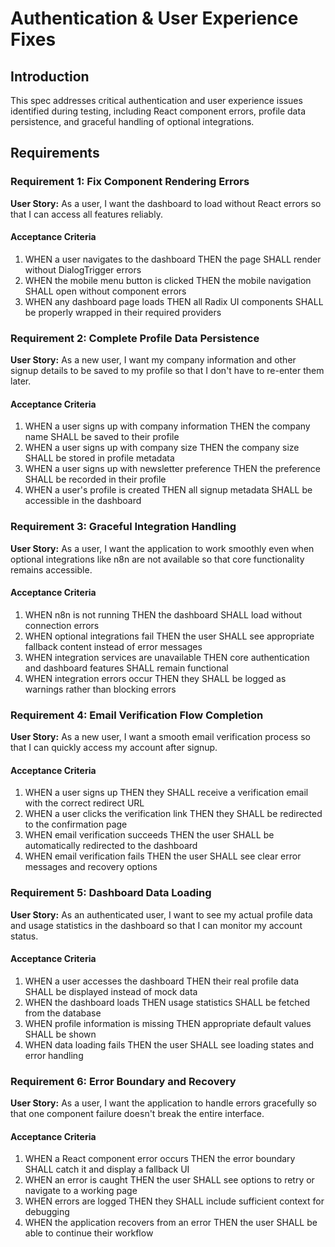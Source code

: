# Authentication & User Experience Fixes

## Introduction

This spec addresses critical authentication and user experience issues identified during testing, including React component errors, profile data persistence, and graceful handling of optional integrations.

## Requirements

### Requirement 1: Fix Component Rendering Errors

**User Story:** As a user, I want the dashboard to load without React errors so that I can access all features reliably.

#### Acceptance Criteria

1. WHEN a user navigates to the dashboard THEN the page SHALL render without DialogTrigger errors
2. WHEN the mobile menu button is clicked THEN the mobile navigation SHALL open without component errors
3. WHEN any dashboard page loads THEN all Radix UI components SHALL be properly wrapped in their required providers

### Requirement 2: Complete Profile Data Persistence

**User Story:** As a new user, I want my company information and other signup details to be saved to my profile so that I don't have to re-enter them later.

#### Acceptance Criteria

1. WHEN a user signs up with company information THEN the company name SHALL be saved to their profile
2. WHEN a user signs up with company size THEN the company size SHALL be stored in profile metadata
3. WHEN a user signs up with newsletter preference THEN the preference SHALL be recorded in their profile
4. WHEN a user's profile is created THEN all signup metadata SHALL be accessible in the dashboard

### Requirement 3: Graceful Integration Handling

**User Story:** As a user, I want the application to work smoothly even when optional integrations like n8n are not available so that core functionality remains accessible.

#### Acceptance Criteria

1. WHEN n8n is not running THEN the dashboard SHALL load without connection errors
2. WHEN optional integrations fail THEN the user SHALL see appropriate fallback content instead of error messages
3. WHEN integration services are unavailable THEN core authentication and dashboard features SHALL remain functional
4. WHEN integration errors occur THEN they SHALL be logged as warnings rather than blocking errors

### Requirement 4: Email Verification Flow Completion

**User Story:** As a new user, I want a smooth email verification process so that I can quickly access my account after signup.

#### Acceptance Criteria

1. WHEN a user signs up THEN they SHALL receive a verification email with the correct redirect URL
2. WHEN a user clicks the verification link THEN they SHALL be redirected to the confirmation page
3. WHEN email verification succeeds THEN the user SHALL be automatically redirected to the dashboard
4. WHEN email verification fails THEN the user SHALL see clear error messages and recovery options

### Requirement 5: Dashboard Data Loading

**User Story:** As an authenticated user, I want to see my actual profile data and usage statistics in the dashboard so that I can monitor my account status.

#### Acceptance Criteria

1. WHEN a user accesses the dashboard THEN their real profile data SHALL be displayed instead of mock data
2. WHEN the dashboard loads THEN usage statistics SHALL be fetched from the database
3. WHEN profile information is missing THEN appropriate default values SHALL be shown
4. WHEN data loading fails THEN the user SHALL see loading states and error handling

### Requirement 6: Error Boundary and Recovery

**User Story:** As a user, I want the application to handle errors gracefully so that one component failure doesn't break the entire interface.

#### Acceptance Criteria

1. WHEN a React component error occurs THEN the error boundary SHALL catch it and display a fallback UI
2. WHEN an error is caught THEN the user SHALL see options to retry or navigate to a working page
3. WHEN errors are logged THEN they SHALL include sufficient context for debugging
4. WHEN the application recovers from an error THEN the user SHALL be able to continue their workflow